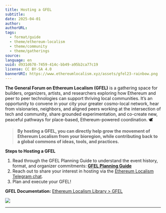 ```yaml
---
title: Hosting a GFEL
subtitle: 
date: 2025-04-01
author: 
authorURL: 
tags:
  - format/guide
  - theme/ethereum-localism
  - theme/community
  - theme/gatherings
source: 
language: en
uuid: d931d678-7459-414c-bb49-a95b2ca77c19
license: CC BY-SA 4.0
bannerURI: https://www.ethereumlocalism.xyz/assets/gfel23-rainbow.png
---
```

**The General Forum on Ethereum Localism (GFEL)** is a gathering space for builders, organizers, artists, and researchers exploring how Ethereum and peer to peer technologies can support thriving local communities. It’s an opportunity to convene in your city your greater cosmo-local network, hear from visionaries, neighbors, and aligned peers working at the intersection of tech and community, share grounded experimentation, and co-create new, peaceful pathways for place-based, Ethereum-powered coordination. 🕊️

> **By hosting a GFEL, you can directly help grow the movement of Ethereum Localism from your bioregion, while contributing back to a global commons of ideas, tools, and practices.**

**Steps to Hosting a GFEL**

1. Read through the GFEL Planning Guide to understand the event history, format, and organizer commitments: [**GFEL Planning Guide**](https://docs.google.com/document/d/11Cwsk4MaRzYysADmczofbqSRcyvtvCugc360KoDlCkc/edit?usp=sharing)
2. Reach out to share your interest in hosting via the [Ethereum Localism Telegram chat](https://t.me/+5Enk4J4d98MyMDkx).
3. Plan and execute your GFEL!

**GFEL Documentation:**
[Ethereum Localism Library > GFEL](library/GFEL)

![](assets/gfel24-panel.jpeg)

---
